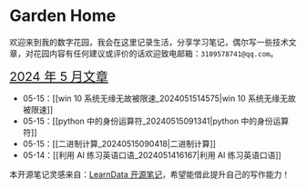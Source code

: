 # Garden Home

欢迎来到我的数字花园，我会在这里记录生活，分享学习笔记，偶尔写一些技术文章，对花园内容有任何建议或评价的话欢迎致电邮箱：`3109578741@qq.com`。

<span style="font-size: 1.5625em;"> [2024 年 5 月文章](https://mubu.com/doc/6WXzZerM_DG) </span>

- 05-15：[[win 10 系统无缘无故被限速_2024051514575|win 10 系统无缘无故被限速]]
- 05-15：[[python 中的身份运算符_20240515091341|python 中的身份运算符]]
- 05-15：[[二进制计算_20240515090418|二进制计算]]
- 05-14：[[利用 AI 练习英语口语_2024051416167|利用 AI 练习英语口语]]

本开源笔记灵感来自：[LearnData 开源笔记](https://newzone.top)，希望能借此提升自己的写作能力！
